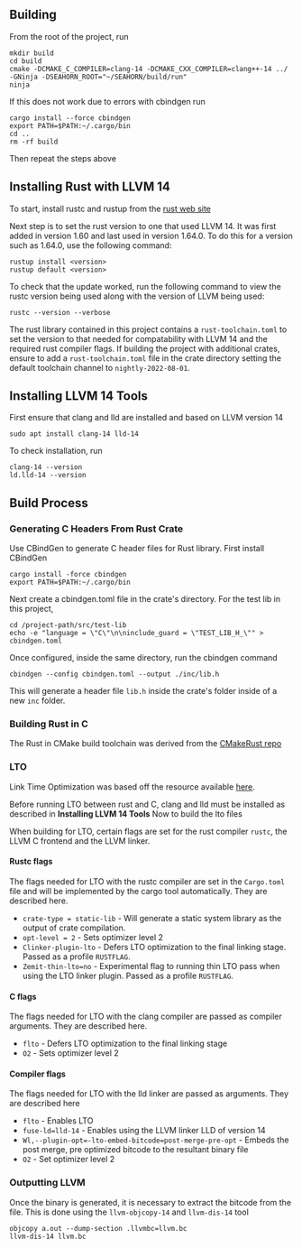 ## Building

From the root of the project, run

```
mkdir build
cd build
cmake -DCMAKE_C_COMPILER=clang-14 -DCMAKE_CXX_COMPILER=clang++-14 ../ -GNinja -DSEAHORN_ROOT="~/SEAHORN/build/run"
ninja
```
If this does not work due to errors with cbindgen run
```
cargo install --force cbindgen
export PATH=$PATH:~/.cargo/bin
cd ..
rm -rf build
```
Then repeat the steps above

## Installing Rust with LLVM 14

To start, install rustc and rustup from the [rust web site](https://www.rust-lang.org/tools/install)

Next step is to set the rust version to one that used LLVM 14. It was first added in version 1.60 and last used in version 1.64.0. To do this for a version such as 1.64.0, use the following command:

```
rustup install <version>
rustup default <version>
```

To check that the update worked, run the following command to view the rustc version being used along with the version of LLVM being used:

```
rustc --version --verbose
```

The rust library contained in this project contains a `rust-toolchain.toml` to set the version to that needed for compatability with LLVM 14 and the required rust compiler flags. If building the project with additional crates, ensure to add a `rust-toolchain.toml` file in the crate directory setting the default toolchain channel to `nightly-2022-08-01`.

## Installing LLVM 14 Tools

First ensure that clang and lld are installed and based on LLVM version 14

```
sudo apt install clang-14 lld-14
```

To check installation, run

```
clang-14 --version
ld.lld-14 --version
```


## Build Process

### Generating C Headers From Rust Crate

Use CBindGen to generate C header files for Rust library. First install CBindGen

```
cargo install -force cbindgen
export PATH=$PATH:~/.cargo/bin
```

Next create a cbindgen.toml file in the crate's directory. For the test lib in this project,

```
cd /project-path/src/test-lib
echo -e "language = \"C\"\n\ninclude_guard = \"TEST_LIB_H_\"" > cbindgen.toml
```

Once configured, inside the same directory, run the cbindgen command

```
cbindgen --config cbindgen.toml --output ./inc/lib.h
```

This will generate a header file `lib.h` inside the crate's folder inside of a new `inc` folder.


### Building Rust in C

The Rust in CMake build toolchain was derived from the [CMakeRust repo](https://github.com/Devolutions/CMakeRust)

### LTO

Link Time Optimization was based off the resource available [here](https://blog.llvm.org/2019/09/closing-gap-cross-language-lto-between.html).

Before running LTO between rust and C, clang and lld must be installed as described in **Installing LLVM 14 Tools** 
Now to build the lto files

When building for LTO, certain flags are set for the rust compiler `rustc`, the LLVM C frontend and the LLVM linker.

#### Rustc flags

The flags needed for LTO with the rustc compiler are set in the `Cargo.toml` file and will be implemented by the cargo tool automatically. They are described here.

- `crate-type = static-lib` - Will generate a static system library as the output of crate compilation.
- `opt-level = 2` - Sets optimizer level 2
- `Clinker-plugin-lto` - Defers LTO optimization to the final linking stage. Passed as a profile `RUSTFLAG`.
- `Zemit-thin-lto=no` - Experimental flag to running thin LTO pass when using the LTO linker plugin. Passed as a profile `RUSTFLAG`.

#### C flags

The flags needed for LTO with the clang compiler are passed as compiler arguments. They are described here.

- `flto` - Defers LTO optimization to the final linking stage 
- `O2` - Sets optimizer level 2

#### Compiler flags

The flags needed for LTO with the lld linker are passed as arguments. They are described here

- `flto` - Enables LTO
- `fuse-ld=lld-14` - Enables using the LLVM linker LLD of version 14
- `Wl,--plugin-opt=-lto-embed-bitcode=post-merge-pre-opt` - Embeds the post merge, pre optimized bitcode to the resultant binary file
- `O2` - Set optimizer level 2

### Outputting LLVM

Once the binary is generated, it is necessary to extract the bitcode from the file. This is done using the `llvm-objcopy-14` and `llvm-dis-14` tool

```
objcopy a.out --dump-section .llvmbc=llvm.bc
llvm-dis-14 llvm.bc
```
